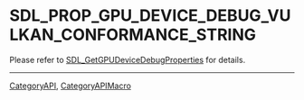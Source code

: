 # SDL_PROP_GPU_DEVICE_DEBUG_VULKAN_CONFORMANCE_STRING

Please refer to [SDL_GetGPUDeviceDebugProperties](SDL_GetGPUDeviceDebugProperties) for details.

----
[CategoryAPI](CategoryAPI), [CategoryAPIMacro](CategoryAPIMacro)

